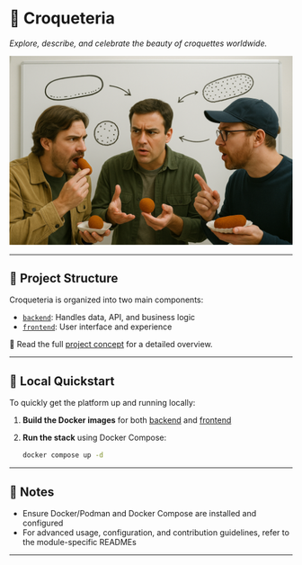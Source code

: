 # 🔴 Croqueteria

_Explore, describe, and celebrate the beauty of croquettes worldwide._

![Croqueteria Logo](imgs/croqueteria_2.png)

---

## 📁 Project Structure

Croqueteria is organized into two main components:

- [`backend`](backend/README.md): Handles data, API, and business logic
- [`frontend`](frontend/README.md): User interface and experience

📄 Read the full [project concept](docs/concept/concept.md) for a detailed overview.

---

## 🚀 Local Quickstart

To quickly get the platform up and running locally:

1. **Build the Docker images** for both [backend](backend/README.md) and [frontend](frontend/README.md)
2. **Run the stack** using Docker Compose:

   ```bash
   docker compose up -d
   ```

---

## 📌 Notes

- Ensure Docker/Podman and Docker Compose are installed and configured
- For advanced usage, configuration, and contribution guidelines, refer to the module-specific READMEs

---
